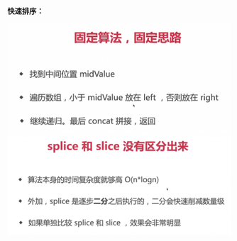 ### 快速排序：
![img.png](../../assets/img/chapter2/2.8/img.png)
![img_1.png](../../assets/img/chapter2/2.8/img_1.png)
